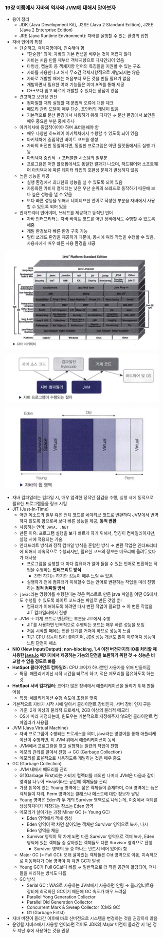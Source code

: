 ### 19장 이쯤에서 자바의 역사와 JVM에 대해서 알아보자

- 용어 정리
    - JDK (Java Development Kit), J2SE (Java 2 Standard Edition),  J2EE (Java 2 Enterprise Edition)
    - JRE (Java Runtime Environment): 자바를 실행할 수 있는 환경의 집합
- 자바 언어의 특징
    - 단순하고, 객체지향이며, 친숙해야 함
        - “단순함” 의미: 자바의 기본 컨셉을 배우는 것이 어렵지 않다
        - 자바는 처음 만들 때부터 객체지향으로 디자인되어 있음
        - 다형성, 캡슐화 등 객체지향 언어의 특징들을 지원할 수 있는 구조
        - 자바를 사용한다고 해서 무조건 객체지향적으로 개발되지는 않음
        - 자바로 개발할 때에는 처음부터 모든 것을 만들 필요가 없음
        - 개발하면서 필요한 여러 기능들은 이미 API를 통해 제공
        - C++보다 쉽고 빠르게 개발할 수 있다는 장점이 있음
    - 견고하고 보안상 안전
        - 컴파일할 때와 실행할 때 문법적 오류에 대한 체크
        - 메모리 관리 모델이 매우 단순, 포인터의 개념이 없음
        - 기본적으로 분산 환경에서 사용하기 위해 디자인 → 분산 환경에서 보안은 매우 중요한 부분 중에 하나
    - 아키텍처에 중립적이어야 하며 포터블해야 함
        - 매우 다양한 하드웨어 아키텍처에서 수행할 수 있도록 되어 있음
        - 아키텍처에 중립적인 바이트 코드를 생성
        - 자바의 버전만 동일하다면, 동일한 프로그램은 어떤 플랫폼에서도 실행 가능
        - 아키텍처 중립적 → 포터블한 시스템의 일부분
        - 프로그램은 어떤 플랫폼에서도 동일한 결과가 나오며, 하드웨어와 소프트웨어 아키텍처에 따른 데이터 타입의 호환성 문제가 발생하지 않음
    - 높은 성능을 제공
        - 실행 환경에서 최대한의 성능을 낼 수 있도록 되어 있음
        - 자동화된 가비지 컬렉터는 낮은 우선 순위의 쓰레드로 동작하기 때문에 보다 높은 성능을 낼 수 있음
        - 보다 빠른 성능을 위해서 네이티브한 언어로 작성한 부분을 자바에서 사용할 수 있도록 되어 있음
    - 인터프리터 언어이며, 쓰레드를 제공하고 동적인 언어
        - 자바 인터프리터는 자바 바이트 코드를 어떤 장비에서도 수행할 수 있도록 해줌
        - 개발 환경보다 빠른 환경 구축 가능
        - 멀티 쓰레드 환경을 제공하기 때문에, 동시에 여러 작업을 수행할 수 있음, 사용자에게 매우 빠른 사용 환경을 제공
        

![Untitled](./images/19_img_01.png)

![Untitled](./images/19_img_02.png)

![Untitled](./images/19_img_03.png)

- 자바 컴파일러는 컴파일 시, 매우 엄격한 정적인 점검을 수행, 실행 시에 동적으로 필요한 프로그램들을 링크 시킴
- JIT (Just-In-Time)
    - 어떤 메소드의 일부 혹은 전체 코드를 네이티브 코드로 변환하여 JVM에서 번역하지 않도록 함으로써 보다 빠른 성능을 제공, **동적 변환**
    - 사용하는 언어: `JAVA, .NET`
    - 만든 이유: 프로그램 실행을 보다 빠르게 하기 위해서, 명칭이 컴파일러이지만, 실행 시에 적용되는 기술
    - 인터프리트 방식과 정적 컴파일 방식을 혼합한 방식 → 변환 작업은 인터프리터에 의해서 지속적으로 수행되지만, 필요한 코드의 정보는 메모리에 올려두었다가 재사용
        - 프로그램을 실행할 때 마다 컴퓨터가 알아 들을 수 있는 언어로 변환하는 작업을 수행하는 **인터프리트 방식**
            - 간편 하기는 하지만 성능이 매우 느릴 수 있음
        - 실행하기 전에 컴퓨터가 이해할수 있는 언어로 변환하는 작업을 미리 진행하는 **정적 컴파일 방식**
    - `javac`라는 명령어를 수행한다는 것은 텍스트로 만든 java 파일을 어떤 OS에서도 수행될 수 있도록 바이트 코드라는 파일로 만든 것일 뿐!
        - 컴퓨터가 이해하도록 하려면 다시 변환 작업이 필요함 → 이 변환 작업을 JIT 컴파일러에서 진행
    - JVM → 기계 코드로 변환하는 부분을 JIT에서 수행
        - JIT를 사용하면 반복적으로 수행되는 코드는 매우 빠른 성능을 보임
        - 처음 시작할 때에는 변환 단계를 거쳐야 하므로 성능이 느림
        - 최근 CPU 성능이 많이 좋아지며, JDK 성능 개선도 많이 이루어져 성능이 느린 단점이 해소
- **NIO (New Input/Output): non-blocking, 1.4 이전 버전까지의  IO를 처리할 때 사용한 [java.io](http://java.io) 패키지에서 제공하는 기능의 단점을 보완하기 위한 것 → 성능은 비교할 수 없을 정도로 빠름**
- **HotSpot 클라이언트 컴파일러**: CPU 코어가 하나뿐인 사용자를 위해 만들어짐
    - 특징: 애플리케이션 시작 시간을 빠르게 하고, 적은 메모리를 점유하도록 하는 것
- **HotSpot 서버 컴파일러**: 코어가 많은 장비에서 애플리케이션을 돌리기 위해 만들어짐
    - 특징: 애플리케이션 수행 속도에 초점을 맞춤
- 기본적으로 자바가 시작 시에 알아서 클라이언트 장비인지, 서버 장비 인지 구분
    - 기준: 2개 이상의 물리적 프로세서, 2GB 이상의 물리적 메모리
    - OS에 따라 지정되는데, 윈도우는 기본적으로 지정해주지 않으면 클라이언트 컴파일러가 사용됨
- JVM (Java Virtual Machine)
    - 자바 프로그램이 수행되는 프로세스를 의미, java라는 명령어를 통해 애플리케이션이 수행되면, 이 JVM 위에서 애플리케이션이 동작
    - JVM에서 프로그램을 찾고 실행하는 일련의 작업이 진행
    - 메모리 관리를 알아서 진행 → GC (Garbage Collection)
    - 메모리를 효율적으로 사용하도록 개발하는 것은 매우 중요
- GC (Garbage Collection)
    - JVM 내에서 메모리를 관리
    - G1(Garbage First)라는 가비지 컬렉터를 제외한 나머지 JVM은 다음과 같이 영역을 나누어 Heap이라는 공간에 객체들을 관리
    - 가장 왼쪽에 있는 Young 영역에는 젊은 객체들이 존재하며, Old 영역에는 늙은 객체들이 자리, Perm 영역에는 클래스나 메소드에 대한 정보가 쌓임
    - Young 영역은 Eden과 두 개의 Survivor 영역으로 나뉘는데, 이중에서 객체를 생성하자마자 저장되는 장소는 Eden 영역
    - 메모리가 살아가는 과정 Minor GC (= Young GC)
        - Eden 영역에서 객체 생성
        - Eden 영역이 꽉 차면 살아있는 객체만 Survivor 영역으로 복사, 다시 Eden 영역을 채움
        - Survivor 영역이 꽉 차게 되면 다른 Survivor 영역으로 객체 복사, Eden 영역에 있는 객체들 중 살아있는 객체들도 다른 Survivor 영역으로 진행
            - Survivor 영역의 둘 중 하나는 반드시 비어 있어야 함
    - Major GC (= Full GC): 오래 살아있는 객체들은 Old 영역으로 이동, 지속적으로 이동하다가 Old 영역이 꽉 차면 GC가 발생
    - Young GC가 Full GC보다 빠름 → 일반적으로 더 작은 공간이 할당되어, 객체들을 처리하는 방식도 다름
    - GC 방식
        - Serial GC : WAS로 사용하는 JVM에서 사용하면 안됨 → 클라잉너트용 장비에 최적화된 GC이기 때문에 GC 속도가 매우 느려짐
        - Parallel Yong Generation Collector
        - Parallel Old Generation Collector
        - Concurrent Mark & Sweep Collector (CMS GC)
        - G1 (Garbage Firtst)
- 자바 버전이 올라간 이후에 바로 신버전으로 시스템을 변경하는 것을 권장하지 않음
- 운영될 서비스에서 사용할 언어라면 적어도 JDK의 Major 버전이 올라간 지 1년 정도 지난 후에 사용하는 것을 권장